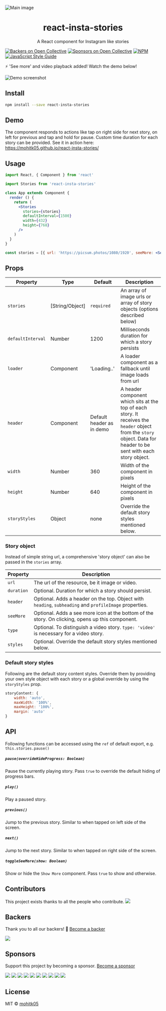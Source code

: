 ![Main image](https://i.imgur.com/JQw5hwo.jpg?2)
<h1 align="center">react-insta-stories</h1>
<p align="center">A React component for Instagram like stories</p>

[![Backers on Open Collective](https://opencollective.com/react-insta-stories/backers/badge.svg)](#backers) [![Sponsors on Open Collective](https://opencollective.com/react-insta-stories/sponsors/badge.svg)](#sponsors) [![NPM](https://img.shields.io/npm/v/react-insta-stories.svg)](https://www.npmjs.com/package/react-insta-stories) [![JavaScript Style Guide](https://img.shields.io/badge/code_style-standard-brightgreen.svg)](https://standardjs.com)

⚡️ 'See more' and video playback added! Watch the demo below!

![Demo screenshot](https://i.imgur.com/Twvjxp5.png)

## Install

```bash
npm install --save react-insta-stories
```

## Demo
The component responds to actions like tap on right side for next story, on left for previous and tap and hold for pause. Custom time duration for each story can be provided.
See it in action here: https://mohitk05.github.io/react-insta-stories/

## Usage

```jsx
import React, { Component } from 'react'

import Stories from 'react-insta-stories'

class App extends Component {
  render () {
    return (
      <Stories 
        stories={stories}
        defaultInterval={1500}
        width={432}
        height={768}
      />
    )
  }
}

const stories = [{ url: 'https://picsum.photos/1080/1920', seeMore: <SeeMore />, header: { heading: 'Mohit Karekar', subheading: 'Posted 5h ago', profileImage: 'https://picsum.photos/1000/1000' } }, { url: 'https://fsa.zobj.net/crop.php?r=dyJ08vhfPsUL3UkJ2aFaLo1LK5lhjA_5o6qEmWe7CW6P4bdk5Se2tYqxc8M3tcgYCwKp0IAyf0cmw9yCmOviFYb5JteeZgYClrug_bvSGgQxKGEUjH9H3s7PS9fQa3rpK3DN3nx-qA-mf6XN', header: { heading: 'Mohit Karekar', subheading: 'Posted 32m ago', profileImage: 'https://picsum.photos/1080/1920' } }, { url: 'https://media.idownloadblog.com/wp-content/uploads/2016/04/iPhone-wallpaper-abstract-portrait-stars-macinmac.jpg', header: { heading: 'mohitk05/react-insta-stories', subheading: 'Posted 32m ago', profileImage: 'https://avatars0.githubusercontent.com/u/24852829?s=400&v=4' } }, { url: 'https://storage.googleapis.com/coverr-main/mp4/Footboys.mp4', type: 'video', duration: 1000 }, { url: 'http://commondatastorage.googleapis.com/gtv-videos-bucket/sample/ForBiggerJoyrides.mp4', type: 'video', seeMore: <SeeMore /> }, { url: 'http://commondatastorage.googleapis.com/gtv-videos-bucket/sample/ForBiggerBlazes.mp4', type: 'video' }, 'https://images.unsplash.com/photo-1534856966153-c86d43d53fe0?ixlib=rb-1.2.1&ixid=eyJhcHBfaWQiOjEyMDd9&auto=format&fit=crop&w=564&q=80']
```

## Props

Property | Type | Default | Description
--- | --- | --- | ---
`stories` | [String/Object] | `required` | An array of image urls or array of story objects (options described below)
`defaultInterval` | Number | 1200 | Milliseconds duration for which a story persists
`loader` | Component | 'Loading..' | A loader component as a fallback until image loads from url
`header` | Component | Default header as in demo | A header component which sits at the top of each story. It receives the `header` object from the `story` object. Data for header to be sent with each story object.
`width` | Number | 360 | Width of the component in pixels
`height` | Number | 640 | Height of the component in pixels
`storyStyles` | Object | none | Override the default story styles mentioned below.


### Story object
Instead of simple string url, a comprehensive 'story object' can also be passed in the `stories` array.

Property | Description
--- | ---
`url` | The url of the resource, be it image or video.
`duration` | Optional. Duration for which a story should persist.
`header` | Optional. Adds a header on the top. Object with `heading`, `subheading` and `profileImage` properties.
`seeMore` | Optional. Adds a see more icon at the bottom of the story. On clicking, opens up this component.
`type` | Optional. To distinguish a video story. `type: 'video'` is necessary for a video story. 
`styles` | Optional. Override the default story styles mentioned below.

### Default story styles
Following are the default story content styles. Override them by providing your own style object with each story or a global override by using the `storyStyles` prop.
```js
storyContent: {
    width: 'auto',
    maxWidth: '100%',
    maxHeight: '100%',
    margin: 'auto'
}
```

## API
Following functions can be accessed using the `ref` of default export, e.g. `this.stories.pause()`

##### `pause(overrideHideProgress: Boolean)`
Pause the currently playing story. Pass `true` to override the default hiding of progress bars.

##### `play()`
Play a paused story.

##### `previous()`
Jump to the previous story. Similar to when tapped on left side of the screen.

##### `next()`
Jump to the next story. Similar to when tapped on right side of the screen.

##### `toggleSeeMore(show: Boolean)`
Show or hide the `Show More` component. Pass `true` to show and otherwise.

## Contributors

This project exists thanks to all the people who contribute. 
<a href="https://github.com/mohitk05/react-insta-stories/graphs/contributors"><img src="https://opencollective.com/react-insta-stories/contributors.svg?width=890&button=false" /></a>


## Backers

Thank you to all our backers! 🙏 [Become a backer](https://opencollective.com/react-insta-stories#backer)

<a href="https://opencollective.com/react-insta-stories#backers" target="_blank"><img src="https://opencollective.com/react-insta-stories/backers.svg?width=890"></a>


## Sponsors

Support this project by becoming a sponsor. [Become a sponsor](https://opencollective.com/react-insta-stories#sponsor)

<a href="https://opencollective.com/react-insta-stories/sponsor/0/website" target="_blank"><img src="https://opencollective.com/react-insta-stories/sponsor/0/avatar.svg"></a>
<a href="https://opencollective.com/react-insta-stories/sponsor/1/website" target="_blank"><img src="https://opencollective.com/react-insta-stories/sponsor/1/avatar.svg"></a>
<a href="https://opencollective.com/react-insta-stories/sponsor/2/website" target="_blank"><img src="https://opencollective.com/react-insta-stories/sponsor/2/avatar.svg"></a>
<a href="https://opencollective.com/react-insta-stories/sponsor/3/website" target="_blank"><img src="https://opencollective.com/react-insta-stories/sponsor/3/avatar.svg"></a>
<a href="https://opencollective.com/react-insta-stories/sponsor/4/website" target="_blank"><img src="https://opencollective.com/react-insta-stories/sponsor/4/avatar.svg"></a>
<a href="https://opencollective.com/react-insta-stories/sponsor/5/website" target="_blank"><img src="https://opencollective.com/react-insta-stories/sponsor/5/avatar.svg"></a>
<a href="https://opencollective.com/react-insta-stories/sponsor/6/website" target="_blank"><img src="https://opencollective.com/react-insta-stories/sponsor/6/avatar.svg"></a>
<a href="https://opencollective.com/react-insta-stories/sponsor/7/website" target="_blank"><img src="https://opencollective.com/react-insta-stories/sponsor/7/avatar.svg"></a>
<a href="https://opencollective.com/react-insta-stories/sponsor/8/website" target="_blank"><img src="https://opencollective.com/react-insta-stories/sponsor/8/avatar.svg"></a>
<a href="https://opencollective.com/react-insta-stories/sponsor/9/website" target="_blank"><img src="https://opencollective.com/react-insta-stories/sponsor/9/avatar.svg"></a>

## License

MIT © [mohitk05](https://github.com/mohitk05)
